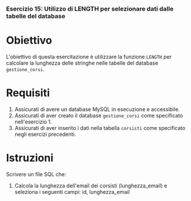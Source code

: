### Esercizio 15: Utilizzo di LENGTH per selezionare dati dalle tabelle del database

# Obiettivo
L'obiettivo di questa esercitazione è utilizzare la funzione `LENGTH` per calcolare la lunghezza delle stringhe nelle tabelle del database `gestione_corsi`.

# Requisiti
1. Assicurati di avere un database MySQL in esecuzione e accessibile.
2. Assicurati di aver creato il database `gestione_corsi` come specificato nell'esercizio 1.
3. Assicurati di aver inserito i dati nella tabella `corsisti` come specificato negli esercizi precedenti.

# Istruzioni
Scrivere un file SQL che:
1. Calcola la lunghezza dell'email dei corsisti (lunghezza_email) e seleziona i seguenti campi: id, lunghezza_email